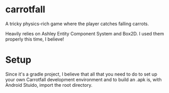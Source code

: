 # carrotfall
A tricky physics-rich game where the player catches falling carrots.

Heavily relies on Ashley Entity Component System and Box2D. I used them properly this time, I believe!

# Setup
Since it's a gradle project, I believe that all that you need to do to set up your own Carrotfall development environment and to build an .apk is, with Android Stuido, import the root directory.
